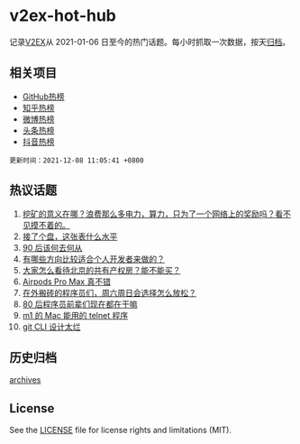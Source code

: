 # v2ex-hot-hub

 记录[V2EX](https://www.v2ex.com/)从 2021-01-06 日至今的热门话题。每小时抓取一次数据，按天[归档](archives)。
 
 ## 相关项目

- [GitHub热榜](https://github.com/snaildev/github-hot-hub)
- [知乎热榜](https://github.com/snaildev/zhihu-hot-hub)
- [微博热榜](https://github.com/snaildev/weibo-hot-hub)
- [头条热榜](https://github.com/snaildev/toutiao-hot-hub)
- [抖音热榜](https://github.com/snaildev/douyin-hot-hub)


 `更新时间：2021-12-08 11:05:41 +0800`

## 热议话题

1. [挖矿的意义在哪？浪费那么多电力，算力，只为了一个网络上的奖励吗？看不见摸不着的。](https://www.v2ex.com/t/820628)
1. [接了个盘，这张表什么水平](https://www.v2ex.com/t/820687)
1. [90 后该何去何从](https://www.v2ex.com/t/820774)
1. [有哪些方向比较适合个人开发者来做的？](https://www.v2ex.com/t/820593)
1. [大家怎么看待北京的共有产权房？能不能买？](https://www.v2ex.com/t/820678)
1. [Airpods Pro Max 真不错](https://www.v2ex.com/t/820567)
1. [在外搬砖的程序员们，周六周日会选择怎么放松？](https://www.v2ex.com/t/820614)
1. [80 后程序员前辈们现在都在干嘛](https://www.v2ex.com/t/820739)
1. [m1 的 Mac 能用的 telnet 程序](https://www.v2ex.com/t/820575)
1. [git CLI 设计太烂](https://www.v2ex.com/t/820770)

## 历史归档

[archives](archives)

## License

See the [LICENSE](LICENSE) file for license rights and limitations (MIT).
